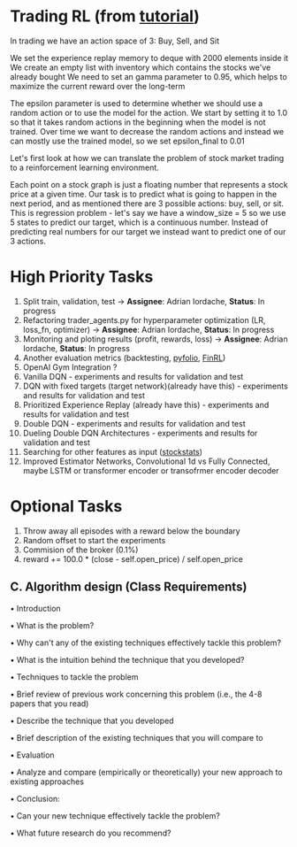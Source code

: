 # Trading RL (from [tutorial](https://www.mlq.ai/deep-reinforcement-learning-for-trading-with-tensorflow-2-0/))

In trading we have an action space of 3: Buy, Sell, and Sit

We set the experience replay memory to deque with 2000 elements inside it
We create an empty list with inventory which contains the stocks we've already bought
We need to set an gamma parameter to 0.95, which helps to maximize the current reward over the long-term

The epsilon parameter is used to determine whether we should use a random action or to use the model for the action. We start by setting it to 1.0 so that it takes random actions in the beginning when the model is not trained. Over time we want to decrease the random actions and instead we can mostly use the trained model, so we set epsilon_final to 0.01


Let's first look at how we can translate the problem of stock market trading to a reinforcement learning environment.

Each point on a stock graph is just a floating number that represents a stock price at a given time.
Our task is to predict what is going to happen in the next period, and as mentioned there are 3 possible actions: buy, sell, or sit.
This is regression problem - let's say we have a window_size = 5 so we use 5 states to predict our target, which is a continuous number.
Instead of predicting real numbers for our target we instead want to predict one of our 3 actions.

# High Priority Tasks
1. Split train, validation, test &#8594; **Assignee**: Adrian Iordache, **Status**: In progress
2. Refactoring trader_agents.py for hyperparameter optimization (LR, loss_fn, optimizer) &#8594; **Assignee**: Adrian Iordache, **Status**: In progress
3. Monitoring and ploting results (profit, rewards, loss) &#8594; **Assignee**: Adrian Iordache, **Status**: In progress
4. Another evaluation metrics (backtesting, [pyfolio](https://github.com/quantopian/pyfolio), [FinRL](https://github.com/AI4Finance-Foundation/FinRL/blob/master/tutorials/1-Introduction/FinRL_StockTrading_Fundamental.ipynb))
5. OpenAI Gym Integration ?
6. Vanilla DQN - experiments and results for validation and test
7. DQN with fixed targets (target network)(already have this) - experiments and results for validation and test
8. Prioritized Experience Replay (already have this) - experiments and results for validation and test
9. Double DQN  - experiments and results for validation and test
10. Dueling Double DQN Architectures - experiments and results for validation and test
11. Searching for other features as input ([stockstats](https://pypi.org/project/stockstats/))
12. Improved Estimator Networks, Convolutional 1d vs Fully Connected, maybe LSTM or transformer encoder or transofrmer encoder decoder

# Optional Tasks
1. Throw away all episodes with a reward below the boundary
2. Random offset to start the experiments
3. Commision of the broker (0.1%)
4. reward += 100.0 * (close - self.open_price) / self.open_price


## C. Algorithm design (Class Requirements)
• Introduction

• What is the problem?

• Why can't any of the existing techniques effectively tackle this problem?

• What is the intuition behind the technique that you developed?

• Techniques to tackle the problem

• Brief review of previous work concerning this problem (i.e., the 4-8 papers that you read)

• Describe the technique that you developed

• Brief description of the existing techniques that you will compare to

• Evaluation

• Analyze and compare (empirically or theoretically) your new approach to existing approaches

• Conclusion:

• Can your new technique effectively tackle the problem?

• What future research do you recommend?
